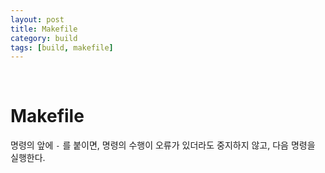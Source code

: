 ```yaml
---
layout: post
title: Makefile
category: build
tags: [build, makefile]
---
```


&nbsp;

# Makefile

명령의 앞에 `-` 를 붙이면, 명령의 수행이 오류가 있더라도 중지하지 않고, 다음 명령을 실행한다.

